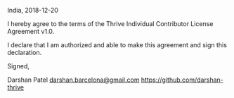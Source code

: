 India, 2018-12-20

I hereby agree to the terms of the Thrive Individual Contributor License Agreement v1.0.

I declare that I am authorized and able to make this agreement and sign this declaration.

Signed,

Darshan Patel darshan.barcelona@gmail.com https://github.com/darshan-thrive
